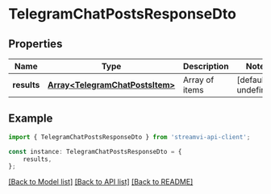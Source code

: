 # TelegramChatPostsResponseDto


## Properties

Name | Type | Description | Notes
------------ | ------------- | ------------- | -------------
**results** | [**Array&lt;TelegramChatPostsItem&gt;**](TelegramChatPostsItem.md) | Array of items | [default to undefined]

## Example

```typescript
import { TelegramChatPostsResponseDto } from 'streamvi-api-client';

const instance: TelegramChatPostsResponseDto = {
    results,
};
```

[[Back to Model list]](../README.md#documentation-for-models) [[Back to API list]](../README.md#documentation-for-api-endpoints) [[Back to README]](../README.md)
